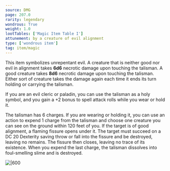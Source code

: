 ```yaml
---
source: DMG
page: 207.0
rarity: legendary
wondrous: True
weight: 1.0
lootTables: ['Magic Item Table I']
attunement: by a creature of evil alignment
type: ['wondrous item']
tag: item/magic
---
```


This item symbolizes unrepentant evil. A creature that is neither good nor evil in alignment takes **6d6** necrotic damage upon touching the talisman. A good creature takes **8d6** necrotic damage upon touching the talisman. Either sort of creature takes the damage again each time it ends its turn holding or carrying the talisman.

If you are an evil cleric or paladin, you can use the talisman as a holy symbol, and you gain a +2 bonus to spell attack rolls while you wear or hold it.

The talisman has 6 charges. If you are wearing or holding it, you can use an action to expend 1 charge from the talisman and choose one creature you can see on the ground within 120 feet of you. If the target is of good alignment, a flaming fissure opens under it. The target must succeed on a DC 20 Dexterity saving throw or fall into the fissure and be destroyed, leaving no remains. The fissure then closes, leaving no trace of its existence. When you expend the last charge, the talisman dissolves into foul-smelling slime and is destroyed.


![|600](https://5e.tools/img/items/DMG/Talisman%20of%20Ultimate%20Evil.jpg)